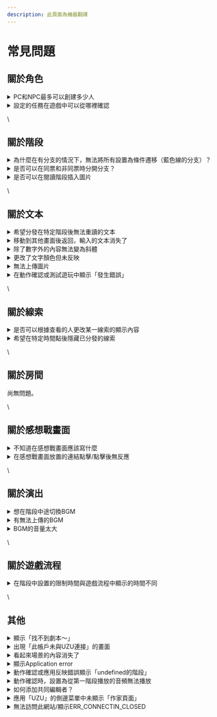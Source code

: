```yaml
---
description: 此頁面為機器翻譯
---
```


# 常見問題

## 關於角色

<details>

<summary>PC和NPC最多可以創建多少人</summary>

PC（玩家角色）最多可以創建7人。\
NPC理論上是無限的。

</details>

<details>

<summary>設定的任務在遊戲中可以從哪裡確認</summary>

在UZU STUDIO的角色編輯畫面中設定的任務，**僅在感想戰畫面**中顯示。在遊戲中的文本標籤等不會自動顯示，因此如果想向玩家提示任務，請**在分發的文本中作為文字信息載入**。

</details>

\\

## 關於階段 <a href="#phases" id="phases"></a>

<details>

<summary>為什麼在有分支的情況下，無法將所有設置為條件遷移（藍色線的分支）？</summary>

如果條件遷移未能涵蓋所有可能性，則可能會出現玩家的選擇導致無法到達的階段，從而導致**無法進行**。為了防止出現這種情況，必須至少有一個對應於「條件遷移未設置的其餘所有」的**基本遷移**（黑色線的分支）。

</details>

<details>

<summary>是否可以在同票和非同票時分開分支？</summary>

可以設置條件為將同票視為最多的「**同票最多**」，以及僅在單獨領先時視為最多的「**單獨最多**」。

例如，在四人劇本中，即使是2對2，只要有兩人投票給犯人，就希望轉移到正確結局的情況下，使用「**同票最多**」；而只想在2：1：1或3：1犯人最多的情況下才認可，則使用「**單獨最多**」會更好。

</details>

<details>

<summary>是否可以在閱讀階段插入圖片</summary>

點擊台詞框旁邊的六個點的標記，選擇「轉換為圖片」，即可插入圖片。

</details>

\\

## 關於文本

<details>

<summary>希望分發在特定階段後無法重讀的文本</summary>

請在文本的分發條件中設置「僅在特定階段中」。

</details>

<details>

<summary>移動到其他畫面後返回，輸入的文本消失了</summary>

可能只是反映延遲，請嘗試重新加載「Ctrl + R」「Command + R」。

</details>

<details>

<summary>除了數字外的內容無法變為斜體</summary>

在編輯器畫面中不會反映斜體。在動作確認或應用上會反映。

</details>

<details>

<summary>更改了文字顏色但未反映</summary>

如果將原本不是黑色的文字顏色用其他顏色覆蓋，則不會立即在編輯器畫面中反映。請嘗試重新加載「Ctrl + R」「Command + R」，即可反映。

</details>

<details>

<summary>無法上傳圖片</summary>

超過4.5MB的圖片無法上傳。請壓縮大小後再上傳。\
即使小於4.5MB但看似無法上傳，請嘗試重新加載「Ctrl + R」「Command + R」。\
如果仍然無法反映，請聯繫運營團隊。

</details>

<details>

<summary>在動作確認或測試遊玩中顯示「發生錯誤」</summary>

如圖片所示的錯誤，原因是有未填寫內容的文本框。從UZU STUDIO的編輯器畫面中刪除相應的文本框，下一次動作確認（測試遊玩）即可修復。

<img src="images/QA1.png" alt="" data-size="original">

</details>

\\

## 關於線索

<details>

<summary>是否可以根據查看的人更改某一線索的顯示內容</summary>

可以。[請參考此頁面](advanced/text-customize.md)。

</details>

<details>

<summary>希望在特定時間點後隱藏已分發的線索</summary>

請使用[線索回收](basic-features/clue.md#hui-shou-tiao-jian-ren-yi)功能。

</details>

\\

## 關於房間

尚無問題。

\\

## 關於感想戰畫面

<details>

<summary>不知道在感想戰畫面應該寫什麼</summary>

在需要推理的劇本中，請務必添加一個揭示真相及其解說的標籤。作為解說，不知道應該寫什麼內容的人，請參考官方Discord伺服器內的「編輯部文章」頻道中的「解說文本的寫法與技巧」文章。

</details>

<details>

<summary>在感想戰畫面放置的連結點擊/點擊後無反應</summary>

在應用的實際畫面上點擊連結時，可能會出現正常跳轉/無法跳轉/應用崩潰等情況，因為根據設備和環境動作不同，因此無法新設置連結。僅顯示URL字串或設置二維碼圖片是可能的。

關於過去設置的連結\
在動作確認中設置為點擊無反應。

</details>

\\

## 關於演出 <a href="#bgm-se" id="bgm-se"></a>

<details>

<summary>想在階段中途切換BGM</summary>

如果是閱讀階段則可以。[演出](basic-features/bgm.md)中說明了方法，請參考。

</details>

<details>

<summary>有無法上傳的BGM</summary>

超過每分鐘2MB的BGM無法上傳。搜索「mp3 壓縮」等，可以找到可以縮小容量的網站，請將其縮小到每分鐘2MB以下後再上傳。

</details>

<details>

<summary>BGM的音量太大</summary>

請使用Audacity等應用或可以調整音量的網站進行音量調整後上傳，或使用UZU STUDIO內的音量調整按鈕進行調整。

實際在應用內聽到的音量，可以通過在智能手機上訪問UZU STUDIO→戴上耳機播放BGM來確認。

</details>

\\

## 關於遊戲流程

<details>

<summary>在階段中設置的限制時間與遊戲流程中顯示的時間不同</summary>

除了在階段編輯畫面中設置的計時器外，還需要在[遊戲流程](QandA.md#gmunorenitsuite)的編輯畫面中輸入限制時間。將階段編輯畫面中設置的限制時間輸入到遊戲流程的編輯畫面中即可解決不一致。

</details>

\\

## 其他

<details>

<summary>顯示「找不到劇本〜」</summary>

自製劇本卻顯示「找不到劇本〜」的情況下的對策。

<img src=".gitbook/assets/image (1) (1) (1) (1) (1) (1) (1) (1) (1) (1) (1) (1) (1) (1) (1).png" alt="" data-size="original">

**從V1遷移的劇本**

如果要在v2的UZU STUDIO中使用v1劇本，需要進行遷移處理。

請進行[v1-to-v2.md](others/v1-to-v2.md "mention")。

**V2劇本**

可能是未正常登錄，請進行以下操作。

**①從「找不到劇本〜」的畫面中登出**

PC上訪問UZU STUDIO。 スしている方は左下のログアウトボタン、スマートフォンの方はヘッダー一番右のドアアイコンのボタンからログアウトを行います。

* PC的用戶

<img src=".gitbook/assets/image (3) (1) (1) (1) (1) (1) (1) (1) (1).png" alt="" data-size="original">

* 智能手機的用戶

<img src=".gitbook/assets/名称未設定.003.jpeg" alt="" data-size="original">

**②將轉移到登錄畫面，請使用您平常使用的UZU帳戶的登錄方式登錄**

<img src=".gitbook/assets/image (5) (1) (1).png" alt="" data-size="original">

即使使用此方法重新登錄仍出現相同症狀的用戶，請聯繫運營。

</details>

<details>

<summary>出現「此帳戶未與UZU連接」的畫面</summary>

請點擊畫面上顯示的登出並再次登錄。如果重新登錄無法解決，請聯繫運營團隊。

</details>

<details>

<summary>看起來場景的內容消失了</summary>

這通常是因為加載時間不夠。請重新加載「Ctrl + R」「Command + R」，或者稍後再確認。如果無法解決，請聯繫運營團隊。

</details>

<details>

<summary>顯示Application error</summary>

這可能是因為連續進行多個操作，導致加載時間不夠。請重新加載「Ctrl + R」「Command + R」，或者稍後再確認。如果無法解決，請聯繫運營團隊。

</details>

<details>

<summary>動作確認或應用反映錯誤顯示「undefined的階段」</summary>

這需要我們這邊進行處理，請聯繫運營團隊。

</details>

<details>

<summary>動作確認時，設置為從第一階段播放的音頻無法播放</summary>

在Google Chrome中，設置為從第一階段播放的音頻無法播放。在應用端可以正常播放。作為對策，請嘗試以下兩種方法之一。\
1\. 使用其他瀏覽器（如Safari）\
2\. 修改Google Chrome的autoPlay政策設置。\\

autoPlay政策設置的修改方法如下。\\

1. 點擊動作確認畫面的URL欄上的鎖定標誌 → 點擊「網站設置」\
   ![](images/autoplay\_1.png)\\
2. 在「音頻」項目中點擊「自動（默認）」→ 更改為「允許」\
   ![](images/autoplay\_2.png)\\

</details>

<details>

<summary>如何添加共同編輯者？</summary>

從場景主頁面的「[成員](scenariohome/author.md)」進行。點擊添加，輸入共同編輯者的**UZU用戶ID**。

</details>

<details>

<summary>應用「UZU」的側邊菜單中未顯示「作家頁面」</summary>

登錄UZU STUDIO後，創建一個或多個場景後將顯示。

詳情請參閱[這裡](top/profile.md#pjibotan)。

</details>

<details>

<summary>無法訪問此網站/顯示ERR_CONNECTIN_CLOSED</summary>

這通常是由於您使用的Wi-Fi的臨時安全限制所致。有報告稱經過一天以上會改善。

如果您著急，應該可以通過智能手機的共享網絡或智能手機4G/5G訪問。

</details>
